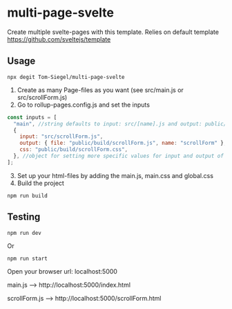 # multi-page-svelte

Create multiple svelte-pages with this template. Relies on default template https://github.com/sveltejs/template

## Usage

```shell
npx degit Tom-Siegel/multi-page-svelte
```

1. Create as many Page-files as you want (see src/main.js or src/scrollForm.js)
2. Go to rollup-pages.config.js and set the inputs

```javascript
const inputs = [
  "main", //string defaults to input: src/[name].js and output: public/build/[name].js
  {
    input: "src/scrollForm.js",
    output: { file: "public/build/scrollForm.js", name: "scrollForm" },
    css: "public/build/scrollForm.css",
  }, //object for setting more specific values for input and output of roolup configuration
];
```

3. Set up your html-files by adding the main.js, main.css and global.css
4. Build the project

```shell
npm run build
```

## Testing

```shell
npm run dev
```

Or

```shell
npm run start
```

Open your browser url: localhost:5000

main.js --> http://localhost:5000/index.html

scrollForm.js --> http://localhost:5000/scrollForm.html
